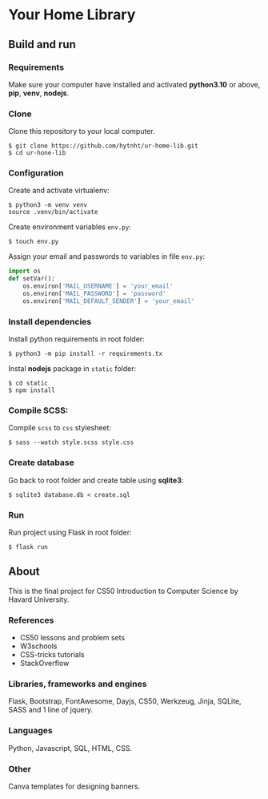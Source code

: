# Your Home Library

## Build and run

### Requirements
Make sure your computer have installed and activated **python3.10** or above, **pip**, **venv**, **nodejs**. 

### Clone
Clone this repository to your local computer.
```shell script
$ git clone https://github.com/hytnht/ur-home-lib.git
$ cd ur-hone-lib
```

### Configuration
Create and activate virtualenv:
```shell script
$ python3 -m venv venv
source .venv/bin/activate
```
Create environment variables `env.py`:
```shell script
$ touch env.py
```
Assign your email and passwords to variables in file `env.py`:
```python
import os
def setVar():
    os.environ['MAIL_USERNAME'] = 'your_email'
    os.environ['MAIL_PASSWORD'] = 'password'
    os.environ['MAIL_DEFAULT_SENDER'] = 'your_email'
```

### Install dependencies
Install python requirements in root folder:
```shell script
$ python3 -m pip install -r requirements.tx
```
Instal **nodejs** package in `static` folder:
```shell script
$ cd static
$ npm install
```

### Compile SCSS:
Compile `scss` to `css` stylesheet:
```shell script
$ sass --watch style.scss style.css
```

### Create database
Go back to root folder and create table using **sqlite3**:
```shell script
$ sqlite3 database.db < create.sql
```

### Run
Run project using Flask in root folder:
```shell script
$ flask run 
```

## About
This is the final project for CS50 Introduction to Computer Science by Havard University.
### References
- CS50 lessons and problem sets
- W3schools
- CSS-tricks tutorials
- StackOverflow
### Libraries, frameworks and engines
Flask, Bootstrap, FontAwesome, Dayjs, CS50, Werkzeug, Jinja, SQLite, SASS and 1 line of jquery.
### Languages
Python, Javascript, SQL, HTML, CSS.
### Other
Canva templates for designing banners.


